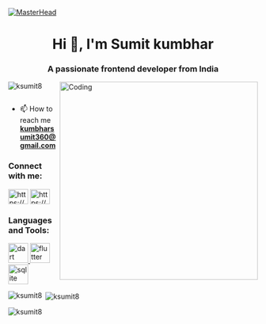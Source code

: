 [![MasterHead](https://miro.medium.com/v2/resize:fit:800/1*vVIYHgcJjdMHqWzLt9HiPw.png)](https://ksumit8.io)
<h1 align="center">Hi 👋, I'm Sumit kumbhar</h1>
<h3 align="center">A passionate frontend developer from India</h3>
<img align="right" alt="Coding" width="400" src="https://cdn.dribbble.com/users/1162077/screenshots/3848914/media/320984a9ca58b3c73274c9259ecf6de8.gif">

<p align="left"> <img src="https://komarev.com/ghpvc/?username=ksumit8&label=Profile%20views&color=0e75b6&style=flat" alt="ksumit8" /> </p>

<p align="left"> <a href="https://twitter.com/" target="blank"><img src="https://img.shields.io/twitter/follow/?logo=twitter&style=for-the-badge" alt="" /></a> </p>

- 📫 How to reach me **kumbharsumit360@gmail.com**

<h3 align="left">Connect with me:</h3>
<p align="left">
<a href="https://linkedin.com/in/https://www.linkedin.com/in/sumit-kumbhar-19b2b4185/" target="blank"><img align="center" src="https://raw.githubusercontent.com/rahuldkjain/github-profile-readme-generator/master/src/images/icons/Social/linked-in-alt.svg" alt="https://www.linkedin.com/in/sumit-kumbhar-19b2b4185/" height="30" width="40" /></a>
<a href="https://www.youtube.com/c/https://www.youtube.com/@sumitzedit17" target="blank"><img align="center" src="https://raw.githubusercontent.com/rahuldkjain/github-profile-readme-generator/master/src/images/icons/Social/youtube.svg" alt="https://www.youtube.com/@Sumitzedit17" height="30" width="40" /></a>
</p>

<h3 align="left">Languages and Tools:</h3>
<p align="left"> <a href="https://dart.dev" target="_blank" rel="noreferrer"> <img src="https://www.vectorlogo.zone/logos/dartlang/dartlang-icon.svg" alt="dart" width="40" height="40"/> </a> <a href="https://flutter.dev" target="_blank" rel="noreferrer"> <img src="https://www.vectorlogo.zone/logos/flutterio/flutterio-icon.svg" alt="flutter" width="40" height="40"/> </a> <a href="https://www.sqlite.org/" target="_blank" rel="noreferrer"> <img src="https://www.vectorlogo.zone/logos/sqlite/sqlite-icon.svg" alt="sqlite" width="40" height="40"/> </a> </p>

<p><img align="left" src="https://github-readme-stats.vercel.app/api/top-langs?username=ksumit8&show_icons=true&locale=en&layout=compact" alt="ksumit8" /></p>

<p>&nbsp;<img align="center" src="https://github-readme-stats.vercel.app/api?username=ksumit8&show_icons=true&locale=en" alt="ksumit8" /></p>

<p><img align="center" src="https://github-readme-streak-stats.herokuapp.com/?user=ksumit8&" alt="ksumit8" /></p>
